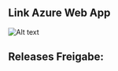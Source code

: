 

## Link Azure Web App

![Alt text](/relative/path/to/img.jpg?raw=true "Optional Title")

## Releases Freigabe:
